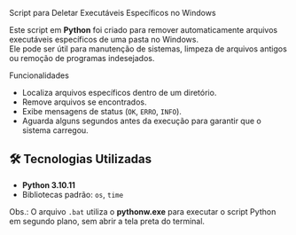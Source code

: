 Script para Deletar Executáveis Específicos no Windows

Este script em **Python** foi criado para remover automaticamente arquivos executáveis específicos de uma pasta no Windows.  
Ele pode ser útil para manutenção de sistemas, limpeza de arquivos antigos ou remoção de programas indesejados.

Funcionalidades
- Localiza arquivos específicos dentro de um diretório.
- Remove arquivos se encontrados.
- Exibe mensagens de status (`OK`, `ERRO`, `INFO`).
- Aguarda alguns segundos antes da execução para garantir que o sistema carregou.

## 🛠️ Tecnologias Utilizadas
- **Python 3.10.11**
- Bibliotecas padrão: `os`, `time`

Obs.: O arquivo `.bat` utiliza o **pythonw.exe** para executar o script Python em segundo plano, sem abrir a tela preta do terminal.
